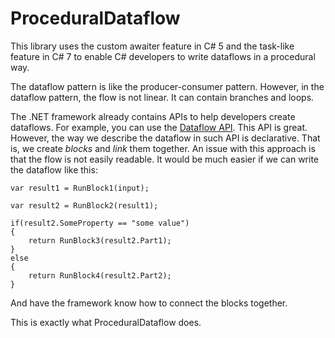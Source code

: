 # ProceduralDataflow

This library uses the custom awaiter feature in C# 5 and the task-like feature in C# 7 to enable C# developers to write dataflows in a procedural way.

The dataflow pattern is like the producer-consumer pattern. However, in the dataflow pattern, the flow is not linear. It can contain branches and loops.

The .NET framework already contains APIs to help developers create dataflows. For example, you can use the [Dataflow API](https://docs.microsoft.com/en-us/dotnet/standard/parallel-programming/dataflow-task-parallel-library). This API is great. However, the way we describe the dataflow in such API is declarative. That is, we create *blocks* and *link* them together. An issue with this approach is that the flow is not easily readable. It would be much easier if we can write the dataflow like this:

    var result1 = RunBlock1(input);
    
    var result2 = RunBlock2(result1);
    
    if(result2.SomeProperty == "some value")
    {
        return RunBlock3(result2.Part1);
    }
    else
    {
        return RunBlock4(result2.Part2);
    }
    
And have the framework know how to connect the blocks together.

This is exactly what ProceduralDataflow does.
